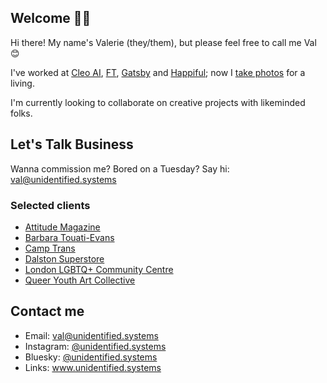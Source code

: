 ## Welcome 👋🏻

Hi there! My name's Valerie (they/them), but please feel free to call me Val 😊

I've worked at [Cleo AI](https://web.meetcleo.com/), [FT](https://www.ft.com/), [Gatsby](https://www.gatsbyjs.com/) and [Happiful](https://happiful.com/); now I [take photos](https://instagram.com/unidentified.systems) for a living.

I'm currently looking to collaborate on creative projects with likeminded folks.

## Let's Talk Business

Wanna commission me? Bored on a Tuesday? Say hi: val@unidentified.systems

### Selected clients

- [Attitude Magazine](https://www.attitude.co.uk/)
- [Barbara Touati-Evans](https://www.barbara-touati-evans.com/)
- [Camp Trans](https://www.camptrans.uk/)
- [Dalston Superstore](https://dalstonsuperstore.com/)
- [London LGBTQ+ Community Centre](https://londonlgbtqcentre.org/)
- [Queer Youth Art Collective](https://qyac.org.uk/)

## Contact me

- Email: val@unidentified.systems
- Instagram: [@unidentified.systems](https://www.instagram.com/unidentified.systems)
- Bluesky: [@unidentified.systems](https://bsky.app/profile/unidentified.systems)
- Links: www.unidentified.systems

<!--
**valin4tor/valin4tor** is a ✨ _special_ ✨ repository because its `README.md` (this file) appears on your GitHub profile.

Here are some ideas to get you started:

- 🔭 I’m currently working on ...
- 🌱 I’m currently learning ...
- 👯 I’m looking to collaborate on ...
- 🤔 I’m looking for help with ...
- 💬 Ask me about ...
- 📫 How to reach me: ...
- 😄 Pronouns: ...
- ⚡ Fun fact: ...
-->
